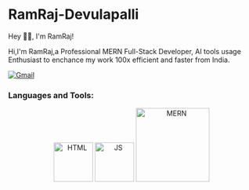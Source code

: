 # RamRaj-Devulapalli
Hey 👋🏼, I'm RamRaj!


Hi,I'm RamRaj,a Professional MERN Full-Stack Developer, AI tools usage Enthusiast to enchance my work 100x efficient and faster from India.


[![Gmail](https://img.icons8.com/?size=100&id=qyRpAggnV0zH&format=png&color=000000)](ramrajdevulapalli2002@gmail.com)
<h3>Languages and Tools:</h3>
<p align="center">
<img src="https://tse3.mm.bing.net/th/id/OIP.lxMbLFRw0sgOlOwjC62ySwHaKc?pid=Api&P=0&h=220" alt="HTML" width= "80"
<img src="https://cdn.freebiesupply.com/logos/large/2x/css3-logo-png-transparent.png"alt="CSS" width= "80"/> 
<img src="https://tse1.mm.bing.net/th/id/OIP.fGpgk9AVa9fKPUnSMhfLCAHaFj?pid=Api&P=0&h=220"alt="JS" width= "80"/>
<img src="https://tse4.mm.bing.net/th/id/OIP.OUA5w44w-XKomWGAb4Uz1AHaEC?pid=Api&P=0&h=220"alt="MERN" width= "150"/>
</p>
